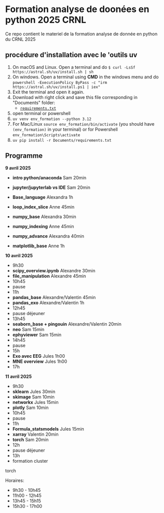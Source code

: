 # Formation analyse de doonées en python 2025 CRNL

Ce repo contient le materiel de la formation analyse de donnée en python du CRNL 2025





## procédure d'installation avec le 'outils **uv**


1. On macOS and Linux. Open a terminal and do
   `$ curl -LsSf https://astral.sh/uv/install.sh | sh`
1. On windows. Open a terminal using **CMD** in the windows menu and do
   `powershell -ExecutionPolicy ByPass -c "irm https://astral.sh/uv/install.ps1 | iex"`
2. Exit the terminal and open it again.
3. Download with right click and save this file corresponding in "Documents" folder:
    * [`requirements.txt`](https://raw.githubusercontent.com/crnl-lab/Formation_2025_Python_data_analyse/main/requirements.txt)
4. open terminal or powershell
5. `uv venv env_formation --python 3.12`
6. For Mac/Linux `source env_formation/bin/activate` (you should have `(env_formation)` in your terminal) or for Powershell `env_formation\Scripts\activate`
7. `uv pip install -r Documents/requirements.txt`


## Programme

**9 avril 2025**
   
   * **intro python/anaconda** Sam 20min
   * **jupyter/jupyterlab vs IDE** Sam 20min
   * **Base_language** Alexandra 1h
   * **loop_index_slice** Anne 45min
   
   * **numpy_base** Alexandra 30min
   * **numpy_indexing** Anne 45min
   * **numpy_advance** Alexandra  40min
   * **matplotlib_base** Anne 1h


**10 avril 2025**

  * 9h30
  * **scipy_overview.ipynb** Alexandre 30min
  * **file_manipulation** Alexandre 45min
  * 10h45
  * pause
  * 11h
  * **pandas_base** Alexandre/Valentin 45min
  * **pandas_exo** Alexandre/Valentin 1h
  * 12h45
  * pause déjeuner
  * 13h45
  * **seaborn_base + pingouin** Alexandre/Valentin 20min
  * **neo** Sam 15min
  * **ephyviewer** Sam 15min
  * 14h45
  * pause
  * 15h
  * **Exo avec EEG** Jules 1h00
  * **MNE overview** Jules 1h00
  * 17h


**11 avril 2025**
  
   * 9h30
   * **sklearn** Jules 30min
   * **skimage** Sam 10min
   * **networkx** Jules 15min 
   * **plotly** Sam 10min
   * 10h45
   * pause
   * 11h
   * **Formula_statsmodels** Jules 15min
   * **xarray** Valentin 20min
   * **torch** Sam 20min
   * 12h
   * pause déjeuner
   * 13h
   * formation cluster

   
   torch

Horaires:
 * 9h30 - 10h45
 * 11h00 - 12h45
 * 13h45 - 15h15
 * 15h30 - 17h00
